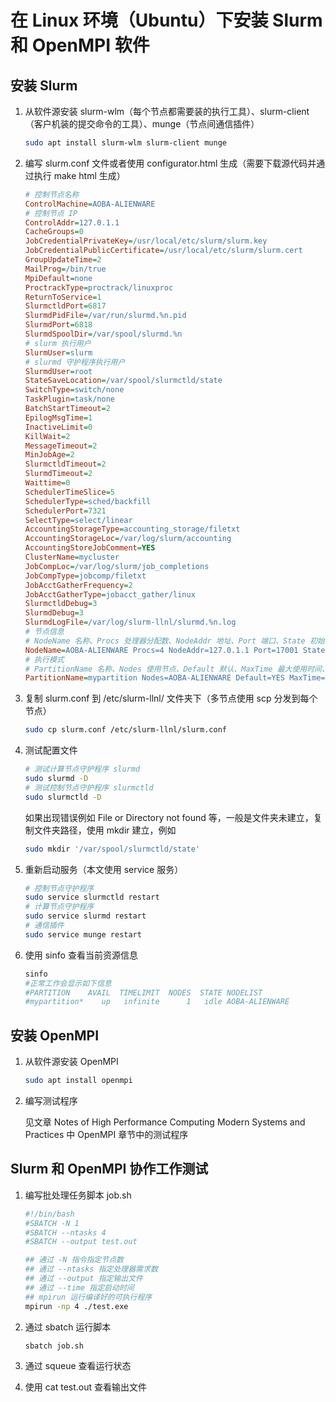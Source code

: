 # 在 Linux 环境（Ubuntu）下安装 Slurm 和 OpenMPI 软件

## 安装 Slurm

1. 从软件源安装 slurm-wlm（每个节点都需要装的执行工具）、slurm-client（客户机装的提交命令的工具）、munge（节点间通信插件）

   ```bash
   sudo apt install slurm-wlm slurm-client munge
   ```

   

2. 编写 slurm.conf 文件或者使用 configurator.html 生成（需要下载源代码并通过执行 make html 生成）

   ```ini
   # 控制节点名称
   ControlMachine=AOBA-ALIENWARE
   # 控制节点 IP
   ControlAddr=127.0.1.1
   CacheGroups=0
   JobCredentialPrivateKey=/usr/local/etc/slurm/slurm.key
   JobCredentialPublicCertificate=/usr/local/etc/slurm/slurm.cert
   GroupUpdateTime=2
   MailProg=/bin/true
   MpiDefault=none
   ProctrackType=proctrack/linuxproc
   ReturnToService=1
   SlurmctldPort=6817
   SlurmdPidFile=/var/run/slurmd.%n.pid
   SlurmdPort=6818
   SlurmdSpoolDir=/var/spool/slurmd.%n
   # slurm 执行用户
   SlurmUser=slurm
   # slurmd 守护程序执行用户
   SlurmdUser=root
   StateSaveLocation=/var/spool/slurmctld/state
   SwitchType=switch/none
   TaskPlugin=task/none
   BatchStartTimeout=2
   EpilogMsgTime=1
   InactiveLimit=0
   KillWait=2
   MessageTimeout=2
   MinJobAge=2
   SlurmctldTimeout=2
   SlurmdTimeout=2
   Waittime=0
   SchedulerTimeSlice=5
   SchedulerType=sched/backfill
   SchedulerPort=7321
   SelectType=select/linear
   AccountingStorageType=accounting_storage/filetxt
   AccountingStorageLoc=/var/log/slurm/accounting
   AccountingStoreJobComment=YES
   ClusterName=mycluster
   JobCompLoc=/var/log/slurm/job_completions
   JobCompType=jobcomp/filetxt
   JobAcctGatherFrequency=2
   JobAcctGatherType=jobacct_gather/linux
   SlurmctldDebug=3
   SlurmdDebug=3
   SlurmdLogFile=/var/log/slurm-llnl/slurmd.%n.log
   # 节点信息
   # NodeName 名称、Procs 处理器分配数、NodeAddr 地址、Port 端口、State 初始状态
   NodeName=AOBA-ALIENWARE Procs=4 NodeAddr=127.0.1.1 Port=17001 State=UNKNOWN
   # 执行模式
   # PartitionName 名称、Nodes 使用节点、Default 默认、MaxTime 最大使用时间、State 初始状态
   PartitionName=mypartition Nodes=AOBA-ALIENWARE Default=YES MaxTime=INFINITE State=UP
   ```
   
   
   
3. 复制 slurm.conf 到 /etc/slurm-llnl/ 文件夹下（多节点使用 scp 分发到每个节点）
   ```bash
   sudo cp slurm.conf /etc/slurm-llnl/slurm.conf
   ```
   
4. 测试配置文件

   ```bash
   # 测试计算节点守护程序 slurmd
   sudo slurmd -D
   # 测试控制节点守护程序 slurmctld
   sudo slurmctld -D
   ```

   如果出现错误例如 File or Directory not found 等，一般是文件夹未建立，复制文件夹路径，使用 mkdir 建立，例如

   ```bash
   sudo mkdir '/var/spool/slurmctld/state'
   ```

5. 重新启动服务（本文使用 service 服务）

   ```bash
   # 控制节点守护程序
   sudo service slurmctld restart
   # 计算节点守护程序
   sudo service slurmd restart
   # 通信插件
   sudo service munge restart
   ```

6. 使用 sinfo 查看当前资源信息

   ```bash
   sinfo
   #正常工作会显示如下信息
   #PARTITION    AVAIL  TIMELIMIT  NODES  STATE NODELIST
   #mypartition*    up   infinite      1   idle AOBA-ALIENWARE
   ```

## 安装 OpenMPI

1. 从软件源安装 OpenMPI

   ```bash
   sudo apt install openmpi
   ```

2. 编写测试程序

   见文章 Notes of High Performance Computing Modern Systems and Practices 中 OpenMPI 章节中的测试程序

## Slurm 和 OpenMPI 协作工作测试

1. 编写批处理任务脚本 job.sh

   ```bash
   #!/bin/bash
   #SBATCH -N 1
   #SBATCH --ntasks 4
   #SBATCH --output test.out
   
   ## 通过 -N 指令指定节点数
   ## 通过 --ntasks 指定处理器需求数
   ## 通过 --output 指定输出文件
   ## 通过 --time 指定启动时间
   ## mpirun 运行编译好的可执行程序
   mpirun -np 4 ./test.exe
   ```

2. 通过 sbatch 运行脚本

   ```bash
   sbatch job.sh
   ```

   

3. 通过 squeue 查看运行状态

4. 使用 cat test.out 查看输出文件
